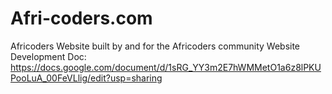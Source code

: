 # Afri-coders.com
Africoders Website built by and for the Africoders community
Website Development Doc:
https://docs.google.com/document/d/1sRG_YY3m2E7hWMMetO1a6z8lPKUPooLuA_00FeVLlig/edit?usp=sharing
